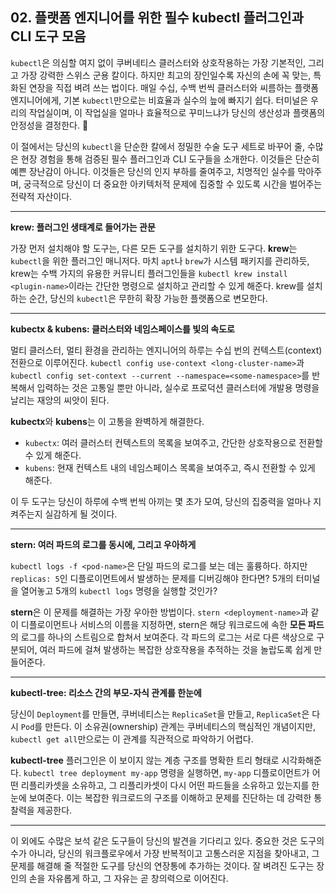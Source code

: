 ## 02. 플랫폼 엔지니어를 위한 필수 kubectl 플러그인과 CLI 도구 모음

`kubectl`은 의심할 여지 없이 쿠버네티스 클러스터와 상호작용하는 가장 기본적인, 그리고 가장 강력한 스위스 군용 칼이다. 하지만 최고의 장인일수록 자신의 손에 꼭 맞는, 특화된 연장을 직접 벼려 쓰는 법이다. 매일 수십, 수백 번씩 클러스터와 씨름하는 플랫폼 엔지니어에게, 기본 `kubectl`만으로는 비효율과 실수의 늪에 빠지기 쉽다. 터미널은 우리의 작업실이며, 이 작업실을 얼마나 효율적으로 꾸미느냐가 당신의 생산성과 플랫폼의 안정성을 결정한다. 🧰

이 절에서는 당신의 `kubectl`을 단순한 칼에서 정밀한 수술 도구 세트로 바꾸어 줄, 수많은 현장 경험을 통해 검증된 필수 플러그인과 CLI 도구들을 소개한다. 이것들은 단순히 예쁜 장난감이 아니다. 이것들은 당신의 인지 부하를 줄여주고, 치명적인 실수를 막아주며, 궁극적으로 당신이 더 중요한 아키텍처적 문제에 집중할 수 있도록 시간을 벌어주는 전략적 자산이다.

---

**krew: 플러그인 생태계로 들어가는 관문**

가장 먼저 설치해야 할 도구는, 다른 모든 도구를 설치하기 위한 도구다. **krew**는 `kubectl`을 위한 플러그인 매니저다. 마치 `apt`나 `brew`가 시스템 패키지를 관리하듯, krew는 수백 가지의 유용한 커뮤니티 플러그인들을 `kubectl krew install <plugin-name>`이라는 간단한 명령으로 설치하고 관리할 수 있게 해준다. krew를 설치하는 순간, 당신의 `kubectl`은 무한히 확장 가능한 플랫폼으로 변모한다.

---

**kubectx & kubens: 클러스터와 네임스페이스를 빛의 속도로**

멀티 클러스터, 멀티 환경을 관리하는 엔지니어의 하루는 수십 번의 컨텍스트(context) 전환으로 이루어진다. `kubectl config use-context <long-cluster-name>`과 `kubectl config set-context --current --namespace=<some-namespace>`를 반복해서 입력하는 것은 고통일 뿐만 아니라, 실수로 프로덕션 클러스터에 개발용 명령을 날리는 재앙의 씨앗이 된다.

**kubectx**와 **kubens**는 이 고통을 완벽하게 해결한다.
* `kubectx`: 여러 클러스터 컨텍스트의 목록을 보여주고, 간단한 상호작용으로 전환할 수 있게 해준다.
* `kubens`: 현재 컨텍스트 내의 네임스페이스 목록을 보여주고, 즉시 전환할 수 있게 해준다.

이 두 도구는 당신이 하루에 수백 번씩 아끼는 몇 초가 모여, 당신의 집중력을 얼마나 지켜주는지 실감하게 될 것이다.

---

**stern: 여러 파드의 로그를 동시에, 그리고 우아하게**

`kubectl logs -f <pod-name>`은 단일 파드의 로그를 보는 데는 훌륭하다. 하지만 `replicas: 5`인 디플로이먼트에서 발생하는 문제를 디버깅해야 한다면? 5개의 터미널을 열어놓고 5개의 `kubectl logs` 명령을 실행할 것인가?

**stern**은 이 문제를 해결하는 가장 우아한 방법이다. `stern <deployment-name>`과 같이 디플로이먼트나 서비스의 이름을 지정하면, stern은 해당 워크로드에 속한 **모든 파드**의 로그를 하나의 스트림으로 합쳐서 보여준다. 각 파드의 로그는 서로 다른 색상으로 구분되어, 여러 파드에 걸쳐 발생하는 복잡한 상호작용을 추적하는 것을 놀랍도록 쉽게 만들어준다.

---

**kubectl-tree: 리소스 간의 부모-자식 관계를 한눈에**

당신이 `Deployment`를 만들면, 쿠버네티스는 `ReplicaSet`을 만들고, `ReplicaSet`은 다시 `Pod`를 만든다. 이 소유권(ownership) 관계는 쿠버네티스의 핵심적인 개념이지만, `kubectl get all`만으로는 이 관계를 직관적으로 파악하기 어렵다.

**kubectl-tree** 플러그인은 이 보이지 않는 계층 구조를 명확한 트리 형태로 시각화해준다. `kubectl tree deployment my-app` 명령을 실행하면, `my-app` 디플로이먼트가 어떤 리플리카셋을 소유하고, 그 리플리카셋이 다시 어떤 파드들을 소유하고 있는지를 한눈에 보여준다. 이는 복잡한 워크로드의 구조를 이해하고 문제를 진단하는 데 강력한 통찰력을 제공한다.

---

이 외에도 수많은 보석 같은 도구들이 당신의 발견을 기다리고 있다. 중요한 것은 도구의 수가 아니라, 당신의 워크플로우에서 가장 반복적이고 고통스러운 지점을 찾아내고, 그 문제를 해결해 줄 적절한 도구를 당신의 연장통에 추가하는 것이다. 잘 벼려진 도구는 장인의 손을 자유롭게 하고, 그 자유는 곧 창의력으로 이어진다.